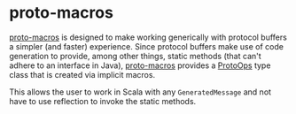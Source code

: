 # proto-macros

[proto-macros](https://github.com/deaktator/proto-macros) is designed to make working generically with protocol buffers
a simpler (and faster) experience.  Since protocol buffers make use of code generation to provide, among other things,
static methods (that can't adhere to an interface in Java), [proto-macros](https://github.com/deaktator/proto-macros) provides 
a [ProtoOps](https://github.com/deaktator/proto-macros/blob/master/proto-macros-2.4.1/src/main/scala/deaktator/proto/ProtoOps.scala)
type class that is created via implicit macros.

This allows the user to work in Scala with any `GeneratedMessage` and not have to use reflection to invoke the static methods.
